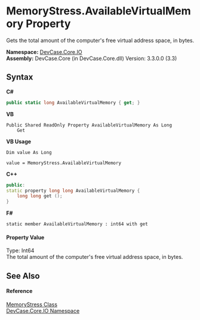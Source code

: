 # MemoryStress.AvailableVirtualMemory Property 
 

Gets the total amount of the computer's free virtual address space, in bytes.

**Namespace:**&nbsp;<a href="N_DevCase_Core_IO">DevCase.Core.IO</a><br />**Assembly:**&nbsp;DevCase.Core (in DevCase.Core.dll) Version: 3.3.0.0 (3.3)

## Syntax

**C#**<br />
``` C#
public static long AvailableVirtualMemory { get; }
```

**VB**<br />
``` VB
Public Shared ReadOnly Property AvailableVirtualMemory As Long
	Get
```

**VB Usage**<br />
``` VB Usage
Dim value As Long

value = MemoryStress.AvailableVirtualMemory

```

**C++**<br />
``` C++
public:
static property long long AvailableVirtualMemory {
	long long get ();
}
```

**F#**<br />
``` F#
static member AvailableVirtualMemory : int64 with get

```


#### Property Value
Type: Int64<br />The total amount of the computer's free virtual address space, in bytes.

## See Also


#### Reference
<a href="T_DevCase_Core_IO_MemoryStress">MemoryStress Class</a><br /><a href="N_DevCase_Core_IO">DevCase.Core.IO Namespace</a><br />
